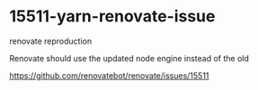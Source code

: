 # 15511-yarn-renovate-issue
renovate reproduction

Renovate should use the updated node engine instead of the old 

https://github.com/renovatebot/renovate/issues/15511

